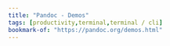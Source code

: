 ```yaml
---
title: "Pandoc - Demos"
tags: [productivity,terminal,terminal / cli]
bookmark-of: "https://pandoc.org/demos.html"
---
```

